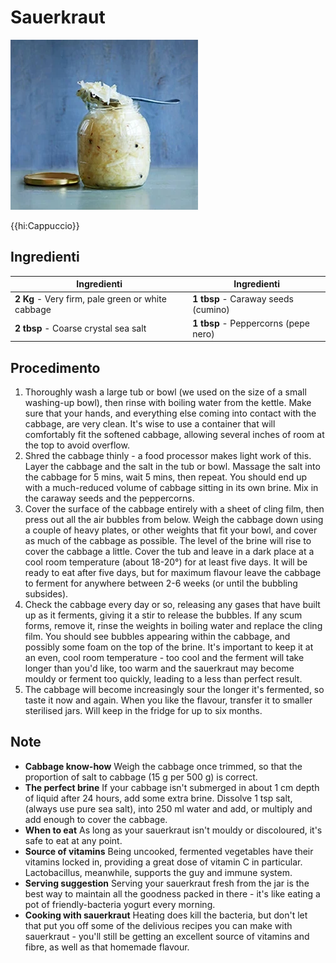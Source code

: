 # Sauerkraut

![](img/Sauerkraut.webp)

{{hi:Cappuccio}}

## Ingredienti

| Ingredienti                  | Ingredienti             |
| ---------------------------- | ----------------------- |
| **2 Kg** - Very firm, pale green or white cabbage | **1 tbsp** - Caraway seeds (cumino) |
| **2 tbsp** - Coarse crystal sea salt | **1 tbsp** - Peppercorns (pepe nero) |

## Procedimento

1. Thoroughly wash a large tub or bowl (we used on the size of a small washing-up bowl), then rinse with boiling water from the kettle. Make sure that your hands, and everything else coming into contact with the cabbage, are very clean. It's wise to use a container that will comfortably fit the softened cabbage, allowing several inches of room at the top to avoid overflow.
1. Shred the cabbage thinly - a food processor makes light work of this. Layer the cabbage and the salt in the tub or bowl. Massage the salt into the cabbage for 5 mins, wait 5 mins, then repeat. You should end up with a much-reduced volume of cabbage sitting in its own brine. Mix in the caraway seeds and the peppercorns.
1. Cover the surface of the cabbage entirely with a sheet of cling film, then press out all the air bubbles from below. Weigh the cabbage down using a couple of heavy plates, or other weights that fit your bowl, and cover as much of the cabbage as possible. The level of the brine will rise to cover the cabbage a little. Cover the tub and leave in a dark place at a cool room temperature (about 18-20°) for at least five days. It will be ready to eat after five days, but for maximum flavour leave the cabbage to ferment for anywhere between 2-6 weeks (or until the bubbling subsides).
1. Check the cabbage every day or so, releasing any gases that have built up as it ferments, giving it a stir to release the bubbles. If any scum forms, remove it, rinse the weights in boiling water and replace the cling film. You should see bubbles appearing within the cabbage, and possibly some foam on the top of the brine. It's important to keep it at an even, cool room temperature - too cool and the ferment will take longer than you'd like, too warm and the sauerkraut may become mouldy or ferment too quickly, leading to a less than perfect result.
1. The cabbage will become increasingly sour the longer it's fermented, so taste it now and again. When you like the flavour, transfer it to smaller sterilised jars. Will keep in the fridge for up to six months.

## Note

- **Cabbage know-how** Weigh the cabbage once trimmed, so that the proportion of salt to cabbage (15 g per 500 g) is correct.
- **The perfect brine** If your cabbage isn't submerged in about 1 cm depth of liquid after 24 hours, add some extra brine. Dissolve 1 tsp salt, (always use pure sea salt), into 250 ml water and add, or multiply and add enough to cover the cabbage.
- **When to eat** As long as your sauerkraut isn't mouldy or discoloured, it's safe to eat at any point.
- **Source of vitamins** Being uncooked, fermented vegetables have their vitamins locked in, providing a great dose of vitamin C in particular. Lactobacillus, meanwhile, supports the guy and immune system.
- **Serving suggestion** Serving your sauerkraut fresh from the jar is the best way to maintain all the goodness packed in there - it's like eating a pot of friendly-bacteria yogurt every morning.
- **Cooking with sauerkraut** Heating does kill the bacteria, but don't let that put you off some of the delivious recipes you can make with sauerkraut - you'll still be getting an excellent source of vitamins and fibre, as well as that homemade flavour.
